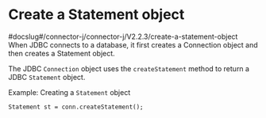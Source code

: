 Create a Statement object 
==============================================
#docslug#/connector-j/connector-j/V2.2.3/create-a-statement-object
When JDBC connects to a database, it first creates a Connection object and then creates a Statement object. 

The JDBC `Connection` object uses the `createStatement` method to return a JDBC `Statement` object. 

Example: Creating a `Statement` object

```unknow
Statement st = conn.createStatement();
```


